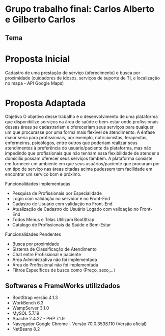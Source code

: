 # Grupo trabalho final: Carlos Alberto e Gilberto Carlos

## Tema

# Proposta Inicial
 Cadastro de uma prestação de serviço (oferecimento) e busca por proximidade (cuidadores de idosos, serviços de suporte de TI, e localização no mapa - API Google Maps)
 
# Proposta Adaptada 
Objetivo
O objetivo desse trabalho é o desenvolvimento de uma plataforma que disponibilize serviços na área de saúde e bem-estar onde profissionais dessas áreas se cadastrariam e ofereceriam seus serviços para qualquer um que procurasse por uma forma mais flexível de atendimento.
A ênfase maior seria para profissionais, por exemplo, nutricionistas, terapeutas, enfermeiros, psicólogos, entre outros que poderiam realizar seus atendimentos à preferência do usuário/paciente da plataforma, mas não impedindo que profissionais que não tenham essa flexibilidade de atender a domicilio possam oferecer seus serviços também.
A plataforma consiste em fornecer um ambiente em que seus usuários/paciente que procuram por um tipo de serviço nas áreas citadas acima pudessem tem facilidade em encontrar um serviço bom e próximo.  


Funcionalidades implementadas
* Pesquisa de Profissionais por Especialidade
* Login com validação no servidor e no Front-End
* Cadastro de Usuário com validação no Front-End
* Atualização de Cadastro do Usuário Logado com validação no Front-End
* Todos Menus e Telas Utilizam BootStrap
* Catalogo de Profissionais da Saúde e Bem-Estar

Funcionalidades Pendentes
* Busca por proximidade
* Sistema de Classificação de Atendimento
* Chat entre Profissional e paciente
* Área Administrativa não foi implementada
* Área do Profissional não foi implementada
* Filtros Específicos de busca como (Preço, sexo,...)

## Softwares e FrameWorks utilizdados
* BootStrap versão 4.1.3
* WorkBench 6.3<br>
* WampServer 3.1.0
* MySQL 5.7.19
* Apache 2.4.27 - PHP 7.1.9
* Navegador Google Chrome - Versão 70.0.3538.110 (Versão oficial) 
* NetBeans 8.2
